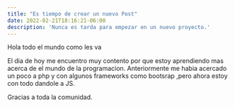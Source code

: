 ```yaml
---
title: "Es tiempo de crear un nuevo Post"
date: 2022-02-21T18:16:21-06:00
description: 'Nunca es tarda para empezar en un nuevo proyecto.'
---
```

Hola todo el mundo como les va

El dia de hoy me encuentro muy contento por que estoy aprendiendo mas acerca de el mundo de la programacion. 
Anteriormente me habia acercado un poco a php  y con algunos frameworks  como bootsrap ,pero ahora estoy con todo dandole a JS.

Gracias a toda la comunidad. 

